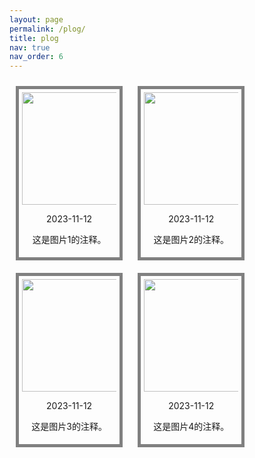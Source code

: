 ```yaml
---
layout: page
permalink: /plog/
title: plog
nav: true
nav_order: 6
---
```


<head>
  <style>
    .image-container {
      text-align: center;
      display: inline-block;
      width: 30%; /* 设置每列宽度 */
      margin: 10px; /* 设置列之间的间距 */
      border: 5px solid #808080;
      padding: 5px;
    }
  </style>
</head>
<body>

<div class="image-container">
  <img src="../assets/img/plog_img/ZhangChengming_dlut.png" alt="" width="300" height="180">
  <p>2023-11-12</p>
  <p>这是图片1的注释。</p>
</div>

<div class="image-container">
  <img src="../assets/img/plog_img/ZhangChengming_dlut.png" alt="" width="300" height="180">
  <p>2023-11-12</p>
  <p>这是图片2的注释。</p>
</div>

<div class="image-container">
  <img src="../assets/img/plog_img/ZhangChengming_dlut.png" alt="" width="300" height="180">
  <p>2023-11-12</p>
  <p>这是图片3的注释。</p>
</div>

<div class="image-container">
  <img src="../assets/img/plog_img/ZhangChengming_dlut.png" alt="" width="300" height="180">
  <p>2023-11-12</p>
  <p>这是图片4的注释。</p>
</div>


</body>
